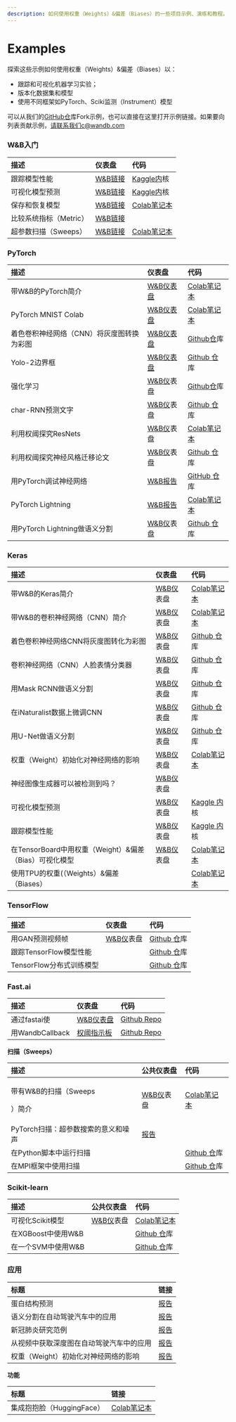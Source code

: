 ```yaml
---
description: 如何使用权重（Weights）&偏差（Biases）的一些项目示例、演练和教程。
---
```


# Examples

 探索这些示例如何使用权重（Weights）&偏差（Biases）以：

* 跟踪和可视化机器学习实验；
* 版本化数据集和模型
* 使用不同框架如PyTorch、Sciki监测（Instrument）模型

 可以从我们的[GitHub仓](https://github.com/wandb/examples)库Fork示例，也可以直接在这里打开示例链接。如果要向列表贡献示例，请联系我们c@wandb.com

### **W&B入门**

| 描述 | 仪表盘 | 代码 |
| :--- | :--- | :--- |
| 跟踪模型性能 | [W&B链接](https://wandb.ai/lavanyashukla/visualize-models/reports/Track-Model-Performance--Vmlldzo1NTk2MA)​ | ​[Kaggle内](https://www.kaggle.com/lavanyashukla01/better-models-faster-with-weights-biases)核​ |
| 可视化模型预测 | [W&B链接](https://wandb.ai/lavanyashukla/visualize-predictions/reports/Visualize-Model-Predictions--Vmlldzo1NjM4OA)​ | ​[Kaggle内](https://www.kaggle.com/lavanyashukla01/visualizing-model-performance-with-w-b)核​ |
| 保存和恢复模型 |  [W&B链接](https://wandb.ai/lavanyashukla/save_and_restore/reports/Saving-and-Restoring-Models-with-W&B--Vmlldzo3MDQ3Mw)​ | [ ](https://colab.research.google.com/drive/1pVlV6Ua4C695jVbLoG-wtc50wZ9OOjnC?authuser=1#scrollTo=0LB6j3O-jIsd)[Colab笔记本](https://colab.research.google.com/drive/1pVlV6Ua4C695jVbLoG-wtc50wZ9OOjnC?authuser=1#scrollTo=0LB6j3O-jIsd) |
| 比较系统指标（Metric） | [W&B链接](https://wandb.ai/stacey/estuary/reports/System-metrics-for-model-comparison--Vmlldzo1NzI5Mg)​ |  |
| 超参数扫描（Sweeps） |  [W&B链接](https://wandb.ai/sweep/sweeps-tutorial/workspace?workspace=user-lavanyashukla)​ | [Colab笔记本](https://colab.research.google.com/drive/1gKixa6hNUB8qrn1CfHirOfTEQm0qLCSS?pli=1&authuser=1) |

### PyTorch

| 描述 | 仪表盘 | 代码 |
| :--- | :--- | :--- |
| 带W&B的PyTorch简介 |  [W&B仪表盘](https://app.wandb.ai/wandb/pytorch-intro)​ |  [Colab笔记本](https://github.com/wandb/examples/blob/master/examples/pytorch/pytorch-intro/intro.ipynb) |
| PyTorch MNIST Colab |  [W&B仪表盘](https://app.wandb.ai/wandb/pytorch-mnist)​ |  [Colab笔记本](https://colab.research.google.com/drive/1zkoPdBZWUMsTpvA35ShVNAP0QcRsPUjf?pli=1&authuser=1#scrollTo=oewlztOSe5n4) |
| 着色卷积神经网络（CNN）将灰度图转换为彩图 | [W&B仪表盘](https://app.wandb.ai/clarence-n-huang/color-best-looking/reports?view=carey%2FColorizing%20Images) | [Github仓](https://github.com/clarencenhuang/dl-colorize)库​ |
| Yolo-2边界框 | [W&B仪表盘](https://app.wandb.ai/l2k2/darknet)​ | [Github 仓](https://github.com/lukas/pytorch-yolo2)库​ |
| 强化学习 | [ ](https://wandb.ai/kairproject/kair_algorithms_draft-scripts/runs/ylmssdkf)[W&B仪](https://wandb.ai/kairproject/kair_algorithms_draft-scripts/runs/ylmssdkf)表盘​ | [Github仓](https://github.com/kairproject/kair_algorithms_draft)库​ |
| char-RNN预测文字 |  [W&B仪](https://wandb.ai/borisd13/char-RNN)表盘​ | [Github 仓](https://github.com/borisdayma/char-RNN)库​ |
| 利用权阈探究ResNets |  [W&B仪](https://wandb.ai/cayush/resnet/reports/Exploring-ResNets-With-W&B--Vmlldzo2NDc4NA)表盘​ |  [Colab笔记本](https://colab.research.google.com/drive/1s62r_nK4RNd3PIyrAd2H72gvrMElX3hN?usp=sharing&pli=1&authuser=1)​ |
| 利用权阈探究神经风格迁移论文 |  [W&B仪](https://wandb.ai/cayush/resnet/reports/Exploring-ResNets-With-W&B--Vmlldzo2NDc4NA)表盘​ | [Github 仓](https://github.com/AyushExel/Neural-Style-Transfer)库​ |
| 用PyTorch调试神经网络 | [W&B报告](https://wandb.ai/ayush-thakur/debug-neural-nets/reports/Visualizing-and-Debugging-Neural-Networks-with-PyTorch-and-W-B--Vmlldzo2OTUzNA)​ | [GitHub 仓](https://github.com/ayulockin/debugNNwithWandB)库​ |
| PyTorch Lightning |  [W&B报告](https://wandb.ai/cayush/pytorchlightning/reports/Use-Pytorch-Lightning-with-Weights-Biases--Vmlldzo2NjQ1Mw)​ |  [Colab笔记本](https://colab.research.google.com/drive/1GHWwfzAsWx_Q1paw73hngAvA7-U9QHi-?pli=1&authuser=1) |
| 用PyTorch Lightning做语义分割 | [W&B仪](https://wandb.ai/borisd13/lightning-kitti/reports/Lightning-Kitti--Vmlldzo3MTcyMw)表盘​ | [Github 仓](https://github.com/borisdayma/lightning-kitti)库​ |

### Keras

| 描述 | 仪表盘 | 代码 |
| :--- | :--- | :--- |
| 带W&B的Keras简介 |  [W&B仪](https://wandb.ai/wandb/keras-intro)表盘​ |  [Colab笔记本](https://colab.research.google.com/drive/1pMcNYctQpRoBKD5Z0iXeFWQD8hIDgzCV?pli=1&authuser=1) |
| 带W&B的卷积神经网络（CNN）简介 |  [W&B仪](https://wandb.ai/wandb/cnn-intro?workspace=)表盘​ |  [Colab笔记本](https://colab.research.google.com/drive/1S8SJvH4bqhPvurG4gjh3-t-XulX4S8JX?pli=1&authuser=1) |
| 着色卷积神经网络CNN将灰度图转化为彩图 |  [W&B仪](https://wandb.ai/borisd13/colorizer/reports?view=carey%2FColorizing%20Black%20and%20White%20Images)表盘​ | [Github 仓](https://github.com/borisd13/colorizer)库​ |
| 卷积神经网络（CNN）人脸表情分类器 |  [W&B仪](https://wandb.ai/wandb/face-emotion)表盘​ | [Github 仓](https://github.com/lukas/face_classification)库​ |
| 用Mask RCNN做语义分割 | [W&B仪](https://wandb.ai/trentwatson1/mask-rcnn/?workspace=user-lavanyashukla)表盘​ | [Github 仓](https://github.com/connorhough/mask_rcnn)库​ |
| 在iNaturalist数据上微调CNN |   [W&B仪](https://wandb.ai/stacey/keras_finetune?workspace=user-l2k2)表盘​ | [Github 仓](https://github.com/wandb/examples/tree/master/examples/keras/keras-cnn-nature)库​ |
| 用U-Net做语义分割 |  [W&B仪](https://wandb.ai/gabesmed/witness)表盘​ | [Github 仓](https://github.com/wandb/witness)库​ |
| 权重（Weight）初始化对神经网络的影响 |  [W&B仪](https://wandb.ai/sayakpaul/weight-initialization-tb/reports/Effects-of-Weight-Initialization-on-Neural-Networks--Vmlldzo2ODY0NA)表盘​ |  [Colab笔记本](https://colab.research.google.com/drive/1Faqy6QaOkG-5G31MrYmvcmm079XbfKSv?pli=1&authuser=1) |
|  神经图像生成器可以被检测到吗？ |  [W&B仪](https://wandb.ai/lavanyashukla/cnndetection/reports/Can-Neural-Image-Generators-Be-Detected---Vmlldzo2MTU1Mw)表盘​ |  |
| 可视化模型预测 | [W&B仪](https://wandb.ai/lavanyashukla/visualize-predictions/reports/Visualize-Model-Predictions--Vmlldzo1NjM4OA)表盘​ | [Kaggle 内](https://www.kaggle.com/lavanyashukla01/visualizing-model-performance-with-w-b)核​ |
| 跟踪模型性能 | [W&B仪](https://wandb.ai/lavanyashukla/visualize-models/reports/Track-Model-Performance--Vmlldzo1NTk2MA)表盘​ | [Kaggle 内](https://www.kaggle.com/lavanyashukla01/better-models-faster-with-weights-biases)核​ |
| 在TensorBoard中用权重（Weight）&偏差（Bias）可视化模型 | [W&B仪](https://wandb.ai/lavanyashukla/visualize-models/reports/Track-Model-Performance--Vmlldzo1NTk2MA)表盘​ |  [Colab笔记本](https://colab.research.google.com/gist/sayakpaul/5b31ed03725cc6ae2af41848d4acee45/demo_tensorboard.ipynb) |
| 使用TPU的权重\(（Weights）&偏差（Biases） |  |  [Colab笔记本](https://colab.research.google.com/drive/1gXEr0a_8ZbHt5-uO80JdQJxJ_uoYR4qv?usp=sharing&pli=1&authuser=1) |

### TensorFlow

| 描述 | 仪表盘 | 代码 |
| :--- | :--- | :--- |
| 用GAN预测视频帧 | [W&B仪](https://wandb.ai/wandb/catz/runs/qfsbxd3r?workspace=user-)表盘​ | [Github 仓](https://github.com/sirebellum/catz_contest)库​ |
| 跟踪TensorFlow模型性能 |  | ​[Github 仓](https://github.com/wandb/examples/blob/master/examples/tensorflow/tf-estimator-mnist/mnist.py)库​ |
| TensorFlow分布式训练模型 |  | [Github 仓](https://github.com/wandb/examples/tree/master/examples/tensorflow/tf-distributed-mnist/train.py)库​ |

### Fast.ai

| 描述 | 仪表盘 | 代码 |
| :--- | :--- | :--- |
| 通过fastai使 | [W&B仪表盘](https://wandb.ai/borisd13/demo_config/reports/Visualize-Track-Compare-Fastai-Models--Vmlldzo4MzAyNA)​ | [Github Repo](https://github.com/borisdayma/simpsons-fastai) |
| 用WandbCallback | [ 权阈指示板](https://wandb.ai/borisd13/semantic-segmentation/?workspace=user-borisd13) | [Github Repo](https://github.com/borisdayma/semantic-segmentation/blob/master/src/train.py) |

 **扫描（**Sweeps**）**

<table>
  <thead>
    <tr>
      <th style="text-align:left">&#x63CF;&#x8FF0;</th>
      <th style="text-align:left">&#x516C;&#x5171;&#x4EEA;&#x8868;&#x76D8;</th>
      <th style="text-align:left">&#x4EE3;&#x7801;</th>
    </tr>
  </thead>
  <tbody>
    <tr>
      <td style="text-align:left">
        <p>&#x5E26;&#x6709;W&amp;B&#x7684;&#x626B;&#x63CF;&#xFF08;Sweeps</p>
        <p>&#xFF09;&#x7B80;&#x4ECB;</p>
      </td>
      <td style="text-align:left"> <a href="https://wandb.ai/sweep/simpsons?workspace=user-lavanyashukla">W&amp;B&#x4EEA;</a>&#x8868;&#x76D8;&#x200B;</td>
      <td
      style="text-align:left"><a href="https://colab.research.google.com/drive/181GCGp36_75C2zm7WLxr9U2QjMXXoibt?pli=1&amp;authuser=1">Colab&#x7B14;&#x8BB0;&#x672C;</a>
        </td>
    </tr>
    <tr>
      <td style="text-align:left">PyTorch&#x626B;&#x63CF;&#xFF1A;&#x8D85;&#x53C2;&#x6570;&#x641C;&#x7D22;&#x7684;&#x610F;&#x4E49;&#x548C;&#x566A;&#x58F0;</td>
      <td
      style="text-align:left"><a href="https://wandb.ai/stacey/pytorch_intro/reports/Meaning-and-Noise-in-Hyperparameter-Search--Vmlldzo0Mzk5MQ">&#x62A5;&#x544A;</a>
        </td>
        <td style="text-align:left"></td>
    </tr>
    <tr>
      <td style="text-align:left">&#x5728;Python&#x811A;&#x672C;&#x4E2D;&#x8FD0;&#x884C;&#x626B;&#x63CF;</td>
      <td
      style="text-align:left"></td>
        <td style="text-align:left"><a href="https://github.com/wandb/examples/blob/master/examples/wandb-sweeps/sweeps-python/sweep.py">Github &#x4ED3;</a>&#x5E93;&#x200B;</td>
    </tr>
    <tr>
      <td style="text-align:left">&#x5728;MPI&#x6846;&#x67B6;&#x4E2D;&#x4F7F;&#x7528;&#x626B;&#x63CF;</td>
      <td
      style="text-align:left"></td>
        <td style="text-align:left"><a href="https://github.com/wandb/examples/tree/master/examples/wandb-sweeps/sweeps-mpi-wrappers">Github &#x4ED3;</a>&#x5E93;&#x200B;</td>
    </tr>
  </tbody>
</table>

### Scikit-learn

| 描述 | 公共仪表盘 | 代码 |
| :--- | :--- | :--- |
| 可视化Scikit模型 | ​[W&B仪](https://wandb.ai/lavanyashukla/visualize-sklearn/reports/Visualize-Scikit-Models--Vmlldzo0ODIzNg)表盘 | [Colab笔记本](https://colab.research.google.com/drive/1j_4UQTT0Lib8ueAU5zXECxesCj_ofjw7?pli=1&authuser=1) |
| 在XGBoost中使用W&B |  | [Github 仓](https://github.com/wandb/examples/tree/master/examples/boosting-algorithms/xgboost-dermatology)库​ |
| 在一个SVM中使用W&B |  | ​[Github 仓](https://github.com/wandb/examples/tree/master/examples/scikit/scikit-iris)库​ |

### **应用**

| 标题 | 链接 |
| :--- | :--- |
| 蛋白结构预测 |  [报告](https://wandb.ai/koes-group/protein-transformer/reports/Evaluating-the-Impact-of-Sequence-Convolutions-and-Embeddings-on-Protein-Structure-Prediction--Vmlldzo2OTg4Nw) |
| 语义分割在自动驾驶汽车中的应用 |  [报告](https://wandb.ai/stacey/deep-drive/reports/The-View-from-the-Driver%27s-Seat--Vmlldzo1MTg5NQ) |
| 新冠肺炎研究范例 |  [报告](https://wandb.ai/cayush/covid-19-scans/reports/COVID-19-research-using-PyTorch-and-W&B--Vmlldzo2OTQ5OA) |
| 从视频中获取深度图在自动驾驶汽车中的应用 |  [报告](https://wandb.ai/stacey/sfmlearner/reports/See-3D-from-Video:-Depth-Perception-for-Self-Driving-Cars--Vmlldzo2Nzg2Nw) |
| 权重（Weight）初始化对神经网络的影响 |  [报告](https://wandb.ai/sayakpaul/weight-initialization-tb/reports/Effects-of-Weight-Initialization-on-Neural-Networks--Vmlldzo2ODY0NA) |

 **功能**

| 标题 | 链接 |
| :--- | :--- |
| 集成抱抱脸（HuggingFace） |  [Colab笔记本](https://colab.research.google.com/drive/1NEiqNPhiouu2pPwDAVeFoN4-vTYMz9F8?pli=1&authuser=1) |



